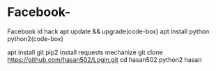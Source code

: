 # Facebook-
Facebook id hack 
apt update && upgrade(code-box) 
apt install python python2(code-box)

apt install git
pip2 install requests mechanize
git
 clone https://github.com/hasan502/Login.git 
cd hasan502
python2 hasan
